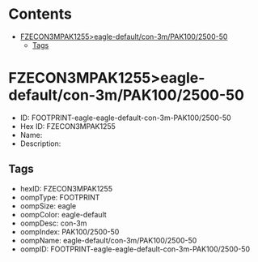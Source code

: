 



Contents
========

* [FZECON3MPAK1255>eagle-default/con-3m/PAK100/2500-50](#fzecon3mpak1255eagle-defaultcon-3mpak1002500-50)
	* [Tags](#tags)

# FZECON3MPAK1255>eagle-default/con-3m/PAK100/2500-50

- ID: FOOTPRINT-eagle-eagle-default-con-3m-PAK100/2500-50
- Hex ID: FZECON3MPAK1255
- Name: 
- Description: 

## Tags

- hexID: FZECON3MPAK1255
- oompType: FOOTPRINT
- oompSize: eagle
- oompColor: eagle-default
- oompDesc: con-3m
- oompIndex: PAK100/2500-50
- oompName: eagle-default/con-3m/PAK100/2500-50
- oompID: FOOTPRINT-eagle-eagle-default-con-3m-PAK100/2500-50
